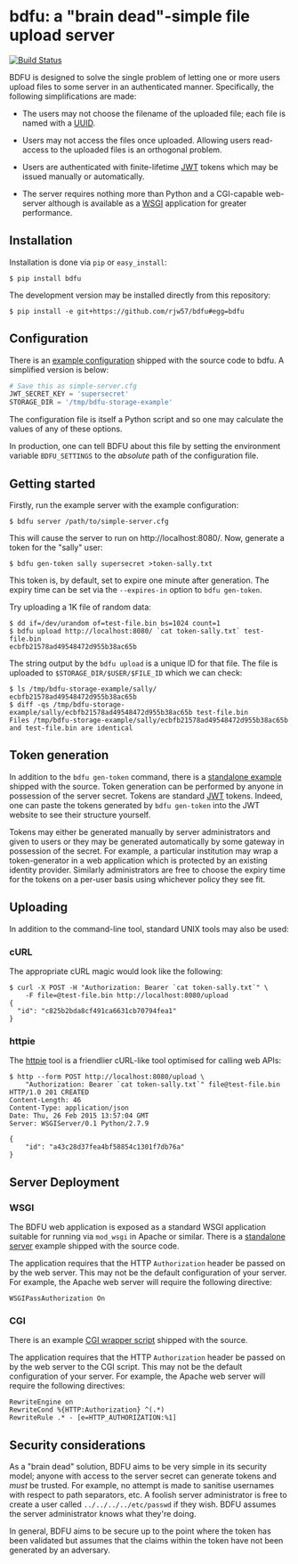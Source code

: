 # bdfu: a "brain dead"-simple file upload server

[![Build Status](https://travis-ci.org/rjw57/bdfu.svg?branch=master)](https://travis-ci.org/rjw57/bdfu)

BDFU is designed to solve the single problem of letting one or more users
upload files to some server in an authenticated manner. Specifically, the
following simplifications are made:

*   The users may not choose the filename of the uploaded file; each file is
    named with a
    [UUID](http://en.wikipedia.org/wiki/Universally_unique_identifier).

*   Users may not access the files once uploaded. Allowing users read-access to
    the uploaded files is an orthogonal problem.

*   Users are authenticated with finite-lifetime [JWT](http://jwt.io/) tokens
    which may be issued manually or automatically.

*   The server requires nothing more than Python and a CGI-capable web-server
    although is available as a
    [WSGI](http://en.wikipedia.org/wiki/Web_Server_Gateway_Interface)
    application for greater performance.

## Installation

Installation is done via ``pip`` or ``easy_install``:

```console
$ pip install bdfu
```

The development version may be installed directly from this repository:

```console
$ pip install -e git+https://github.com/rjw57/bdfu#egg=bdfu
```

## Configuration

There is an [example configuration](examples/simple-server.cfg) shipped with
the source code to bdfu. A simplified version is below:

```python
# Save this as simple-server.cfg
JWT_SECRET_KEY = 'supersecret'
STORAGE_DIR = '/tmp/bdfu-storage-example'
```

The configuration file is itself a Python script and so one may calculate the
values of any of these options.

In production, one can tell BDFU about this file by setting the environment
variable ``BDFU_SETTINGS`` to the *absolute* path of the configuration file.

## Getting started

Firstly, run the example server with the example configuration:

```console
$ bdfu server /path/to/simple-server.cfg
```

This will cause the server to run on http://localhost:8080/. Now, generate a
token for the "sally" user:

```console
$ bdfu gen-token sally supersecret >token-sally.txt
```

This token is, by default, set to expire one minute after generation. The
expiry time can be set via the ``--expires-in`` option to ``bdfu gen-token``.

Try uploading a 1K file of random data:

```console
$ dd if=/dev/urandom of=test-file.bin bs=1024 count=1
$ bdfu upload http://localhost:8080/ `cat token-sally.txt` test-file.bin
ecbfb21578ad49548472d955b38ac65b
```

The string output by the ``bdfu upload`` is a unique ID for that file. The file
is uploaded to ``$STORAGE_DIR/$USER/$FILE_ID`` which we can check:

```console
$ ls /tmp/bdfu-storage-example/sally/
ecbfb21578ad49548472d955b38ac65b
$ diff -qs /tmp/bdfu-storage-example/sally/ecbfb21578ad49548472d955b38ac65b test-file.bin
Files /tmp/bdfu-storage-example/sally/ecbfb21578ad49548472d955b38ac65b and test-file.bin are identical
```

## Token generation

In addition to the ``bdfu gen-token`` command, there is a [standalone
example](examples/make-token.py) shipped with the source. Token generation can
be performed by anyone in possession of the server secret. Tokens are standard
[JWT](http://jwt.io) tokens. Indeed, one can paste the tokens generated by
``bdfu gen-token`` into the JWT website to see their structure yourself.

Tokens may either be generated manually by server administrators and given to
users or they may be generated automatically by some gateway in possession of
the secret. For example, a particular institution may wrap a token-generator in
a web application which is protected by an existing identity provider.
Similarly administrators are free to choose the expiry time for the tokens on a
per-user basis using whichever policy they see fit.

## Uploading

In addition to the command-line tool, standard UNIX tools may also be used:

### cURL

The appropriate cURL magic would look like the following:

```console
$ curl -X POST -H "Authorization: Bearer `cat token-sally.txt`" \
    -F file=@test-file.bin http://localhost:8080/upload
{
  "id": "c825b2bda8cf491ca6631cb70794fea1"
}
```

### httpie

The [httpie](https://github.com/jakubroztocil/httpie) tool is a friendlier
cURL-like tool optimised for calling web APIs:

```console
$ http --form POST http://localhost:8080/upload \
    "Authorization: Bearer `cat token-sally.txt`" file@test-file.bin
HTTP/1.0 201 CREATED
Content-Length: 46
Content-Type: application/json
Date: Thu, 26 Feb 2015 13:57:04 GMT
Server: WSGIServer/0.1 Python/2.7.9

{
    "id": "a43c28d37fea4bf58854c1301f7db76a"
}
```

## Server Deployment

### WSGI

The BDFU web application is exposed as a standard WSGI application suitable for
running via ``mod_wsgi`` in Apache or similar. There is a [standalone
server](examples/simple-server.py) example shipped with the source code.

The application requires that the HTTP ``Authorization`` header be passed on by
the web server. This may not be the default configuration of your server. For
example, the Apache web server will require the following directive:

```
WSGIPassAuthorization On
```

### CGI

There is an example [CGI wrapper script](examples/cgi-bin/bdfu) shipped with
the source.

The application requires that the HTTP ``Authorization`` header be passed on by
the web server to the CGI script. This may not be the default configuration of
your server. For example, the Apache web server will require the following
directives:

```
RewriteEngine on
RewriteCond %{HTTP:Authorization} ^(.*)
RewriteRule .* - [e=HTTP_AUTHORIZATION:%1]
```

## Security considerations

As a "brain dead" solution, BDFU aims to be very simple in its security model;
anyone with access to the server secret can generate tokens and *must* be
trusted. For example, no attempt is made to sanitise usernames with respect to
path separators, etc. A foolish server administrator is free to create a user
called ``../../../../etc/passwd`` if they wish. BDFU assumes the server
administrator knows what they're doing.

In general, BDFU aims to be secure up to the point where the token has been
validated but assumes that the claims within the token have not been generated
by an adversary.

